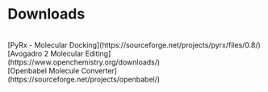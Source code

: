 <h1>Downloads</h1></br>
[PyRx - Molecular Docking](https://sourceforge.net/projects/pyrx/files/0.8/)
</br>
[Avogadro 2 Molecular Editing](https://www.openchemistry.org/downloads/)
</br>
[Openbabel Molecule Converter](https://sourceforge.net/projects/openbabel/)
